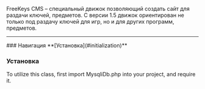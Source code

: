 FreeKeys CMS – специальный движок позволяющий создать сайт для раздачи ключей, предметов. С версии 1.5 движок ориентирован не только под раздачу ключей для игр, но и для других программ, предметов.
<hr>
### Навигация
**[Установка](#initialization)**  

### Установка
To utilize this class, first import MysqliDb.php into your project, and require it.